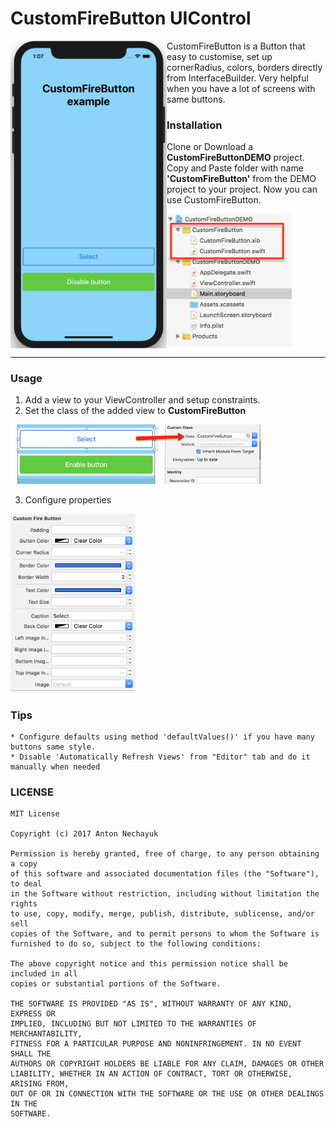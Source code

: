 
# CustomFireButton UIControl

<img align="left" width="250" src="/ReadmeSources/2.png" />

CustomFireButton is a Button that easy to customise, set up cornerRadius, colors, borders directly from InterfaceBuilder. Very helpful when you have a lot of screens with same buttons.


### Installation

Clone or Download a **CustomFireButtonDEMO** project.
Copy and Paste folder with name **'CustomFireButton'** from the DEMO project to your project.
Now you can use CustomFireButton.

<img width="200" src="/ReadmeSources/3.png" />



   
  
 


---


### Usage

1. Add a view to your ViewController and setup constraints.
2. Set the class of the added view to **CustomFireButton**
<img width="400" src="/ReadmeSources/4.png" />

3. Configure properties
<img width="200" src="/ReadmeSources/5.png" />

### Tips
	* Configure defaults using method 'defaultValues()' if you have many buttons same style.
	* Disable 'Automatically Refresh Views' from "Editor" tab and do it manually when needed


  
### LICENSE
```
MIT License

Copyright (c) 2017 Anton Nechayuk

Permission is hereby granted, free of charge, to any person obtaining a copy
of this software and associated documentation files (the "Software"), to deal
in the Software without restriction, including without limitation the rights
to use, copy, modify, merge, publish, distribute, sublicense, and/or sell
copies of the Software, and to permit persons to whom the Software is
furnished to do so, subject to the following conditions:

The above copyright notice and this permission notice shall be included in all
copies or substantial portions of the Software.

THE SOFTWARE IS PROVIDED "AS IS", WITHOUT WARRANTY OF ANY KIND, EXPRESS OR
IMPLIED, INCLUDING BUT NOT LIMITED TO THE WARRANTIES OF MERCHANTABILITY,
FITNESS FOR A PARTICULAR PURPOSE AND NONINFRINGEMENT. IN NO EVENT SHALL THE
AUTHORS OR COPYRIGHT HOLDERS BE LIABLE FOR ANY CLAIM, DAMAGES OR OTHER
LIABILITY, WHETHER IN AN ACTION OF CONTRACT, TORT OR OTHERWISE, ARISING FROM,
OUT OF OR IN CONNECTION WITH THE SOFTWARE OR THE USE OR OTHER DEALINGS IN THE
SOFTWARE.
```
